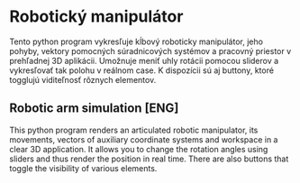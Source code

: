 # Robotický manipulátor
Tento python program vykresľuje kĺbový roboticky manipulátor, jeho pohyby, vektory pomocných súradnicových systémov a pracovný priestor v prehľadnej 3D aplikácii. Umožnuje meniť uhly rotácii pomocou sliderov a vykresľovať tak polohu v reálnom case. K dispozícii sú aj buttony, ktoré togglujú viditeľnosť rôznych elementov.

## Robotic arm simulation [ENG]
This python program renders an articulated robotic manipulator, its movements, vectors of auxiliary coordinate systems and workspace in a clear 3D application. It allows you to change the rotation angles using sliders and thus render the position in real time. There are also buttons that toggle the visibility of various elements.
